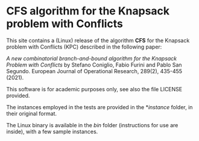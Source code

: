 # CFS algorithm for the Knapsack problem with Conflicts
This site contains a (Linux) release of the algorithm **CFS** for the Knapsack problem with Conflicts (KPC) described in the following paper:

*A new combinatorial branch-and-bound algorithm for the Knapsack Problem with Conflicts* by Stefano Coniglio,  Fabio Furini and Pablo San Segundo. European Journal of Operational Research, 289(2), 435-455 (2021).


This software is for academic purposes only, see also the file LICENSE provided. 

The instances employed in the tests are provided in the **instance* folder, in their original format.

The Linux binary is available in the *bin* folder (instructions for use are inside), with a few sample instances.
